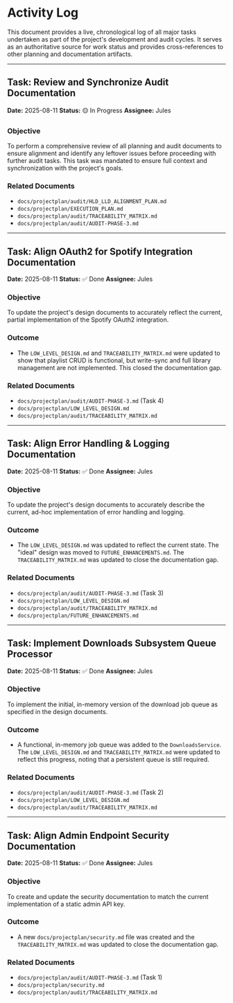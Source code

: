 # Activity Log

This document provides a live, chronological log of all major tasks undertaken as part of the project's development and audit cycles. It serves as an authoritative source for work status and provides cross-references to other planning and documentation artifacts.

---

## Task: Review and Synchronize Audit Documentation

**Date:** 2025-08-11
**Status:** 🟡 In Progress
**Assignee:** Jules

### Objective
To perform a comprehensive review of all planning and audit documents to ensure alignment and identify any leftover issues before proceeding with further audit tasks. This task was mandated to ensure full context and synchronization with the project's goals.

### Related Documents
- `docs/projectplan/audit/HLD_LLD_ALIGNMENT_PLAN.md`
- `docs/projectplan/EXECUTION_PLAN.md`
- `docs/projectplan/audit/TRACEABILITY_MATRIX.md`
- `docs/projectplan/audit/AUDIT-PHASE-3.md`

---

## Task: Align OAuth2 for Spotify Integration Documentation

**Date:** 2025-08-11
**Status:** ✅ Done
**Assignee:** Jules

### Objective
To update the project's design documents to accurately reflect the current, partial implementation of the Spotify OAuth2 integration.

### Outcome
- The `LOW_LEVEL_DESIGN.md` and `TRACEABILITY_MATRIX.md` were updated to show that playlist CRUD is functional, but write-sync and full library management are not implemented. This closed the documentation gap.

### Related Documents
- `docs/projectplan/audit/AUDIT-PHASE-3.md` (Task 4)
- `docs/projectplan/LOW_LEVEL_DESIGN.md`
- `docs/projectplan/audit/TRACEABILITY_MATRIX.md`

---

## Task: Align Error Handling & Logging Documentation

**Date:** 2025-08-11
**Status:** ✅ Done
**Assignee:** Jules

### Objective
To update the project's design documents to accurately describe the current, ad-hoc implementation of error handling and logging.

### Outcome
- The `LOW_LEVEL_DESIGN.md` was updated to reflect the current state. The "ideal" design was moved to `FUTURE_ENHANCEMENTS.md`. The `TRACEABILITY_MATRIX.md` was updated to close the documentation gap.

### Related Documents
- `docs/projectplan/audit/AUDIT-PHASE-3.md` (Task 3)
- `docs/projectplan/LOW_LEVEL_DESIGN.md`
- `docs/projectplan/audit/TRACEABILITY_MATRIX.md`
- `docs/projectplan/FUTURE_ENHANCEMENTS.md`

---

## Task: Implement Downloads Subsystem Queue Processor

**Date:** 2025-08-11
**Status:** ✅ Done
**Assignee:** Jules

### Objective
To implement the initial, in-memory version of the download job queue as specified in the design documents.

### Outcome
- A functional, in-memory job queue was added to the `DownloadsService`. The `LOW_LEVEL_DESIGN.md` and `TRACEABILITY_MATRIX.md` were updated to reflect this progress, noting that a persistent queue is still required.

### Related Documents
- `docs/projectplan/audit/AUDIT-PHASE-3.md` (Task 2)
- `docs/projectplan/LOW_LEVEL_DESIGN.md`
- `docs/projectplan/audit/TRACEABILITY_MATRIX.md`

---

## Task: Align Admin Endpoint Security Documentation

**Date:** 2025-08-11
**Status:** ✅ Done
**Assignee:** Jules

### Objective
To create and update the security documentation to match the current implementation of a static admin API key.

### Outcome
- A new `docs/projectplan/security.md` file was created and the `TRACEABILITY_MATRIX.md` was updated to close the documentation gap.

### Related Documents
- `docs/projectplan/audit/AUDIT-PHASE-3.md` (Task 1)
- `docs/projectplan/security.md`
- `docs/projectplan/audit/TRACEABILITY_MATRIX.md`
